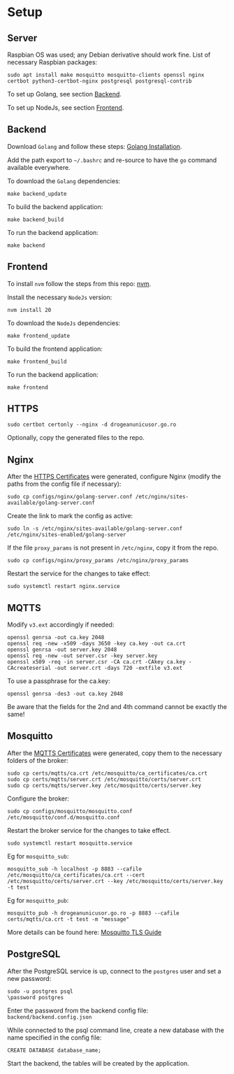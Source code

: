 # Setup
## Server
Raspbian OS was used; any Debian derivative should work fine.
List of necessary Raspbian packages:
```
sudo apt install make mosquitto mosquitto-clients openssl nginx certbot python3-certbot-nginx postgresql postgresql-contrib
```

To set up Golang, see section [Backend](#backend).

To set up NodeJs, see section [Frontend](#frontend).

## Backend
Download `Golang` and follow these steps: [Golang Installation](https://go.dev/doc/install).

Add the path export to `~/.bashrc` and re-source to have the `go` command available everywhere.

To download the `Golang` dependencies:
```
make backend_update
```

To build the backend application:
```
make backend_build
```

To run the backend application:
```
make backend
```

## Frontend
To install `nvm` follow the steps from this repo: [nvm](https://github.com/nvm-sh/nvm).

Install the necessary `NodeJs` version:
```
nvm install 20
```

To download the `NodeJs` dependencies:
```
make frontend_update
```

To build the frontend application:
```
make frontend_build
```

To run the backend application:
```
make frontend
```

## HTTPS
```
sudo certbot certonly --nginx -d drogeanunicusor.go.ro
```

Optionally, copy the generated files to the repo.

## Nginx
After the [HTTPS Certificates](#https) were generated, configure Nginx (modify the paths from the config file if necessary):
```
sudo cp configs/nginx/golang-server.conf /etc/nginx/sites-available/golang-server.conf
```
Create the link to mark the config as active:
```
sudo ln -s /etc/nginx/sites-available/golang-server.conf /etc/nginx/sites-enabled/golang-server
```

If the file `proxy_params` is not present in `/etc/nginx`, copy it from the repo.
```
sudo cp configs/nginx/proxy_params /etc/nginx/proxy_params
```

Restart the service for the changes to take effect:
```
sudo systemctl restart nginx.service
```

## MQTTS
Modify `v3.ext` accordingly if needed:
```
openssl genrsa -out ca.key 2048
openssl req -new -x509 -days 3650 -key ca.key -out ca.crt 
openssl genrsa -out server.key 2048
openssl req -new -out server.csr -key server.key
openssl x509 -req -in server.csr -CA ca.crt -CAkey ca.key -CAcreateserial -out server.crt -days 720 -extfile v3.ext
```

To use a passphrase for the ca.key:
```
openssl genrsa -des3 -out ca.key 2048
```

Be aware that the fields for the 2nd and 4th command cannot be exactly the same!

## Mosquitto
After the [MQTTS Certificates](#mqtts) were generated, copy them to the necessary folders of the broker:
```
sudo cp certs/mqtts/ca.crt /etc/mosquitto/ca_certificates/ca.crt
sudo cp certs/mqtts/server.crt /etc/mosquitto/certs/server.crt
sudo cp certs/mqtts/server.key /etc/mosquitto/certs/server.key
```

Configure the broker:
```
sudo cp configs/mosquitto/mosquitto.conf /etc/mosquitto/conf.d/mosquitto.conf
```

Restart the broker service for the changes to take effect.
```
sudo systemctl restart mosquitto.service
```

Eg for `mosquitto_sub`:
```
mosquitto_sub -h localhost -p 8883 --cafile /etc/mosquitto/ca_certificates/ca.crt --cert /etc/mosquitto/certs/server.crt --key /etc/mosquitto/certs/server.key -t test
```

Eg for `mosquitto_pub`:
```
mosquitto_pub -h drogeanunicusor.go.ro -p 8883 --cafile certs/mqtts/ca.crt -t test -m "message"
```

More details can be found here: [Mosquitto TLS Guide](http://www.steves-internet-guide.com/mosquitto-tls/)


## PostgreSQL
After the PostgreSQL service is up, connect to the `postgres` user and set a new password:
```
sudo -u postgres psql
\password postgres
```

Enter the password from the backend config file: ```backend/backend.config.json```

While connected to the psql command line, create a new database with the name specified in the config file:
```
CREATE DATABASE database_name;
```

Start the backend, the tables will be created by the application.